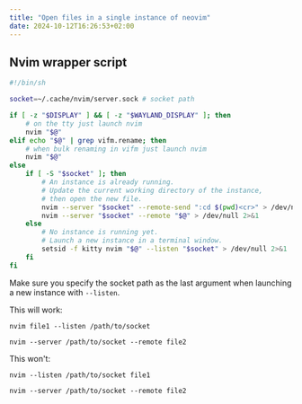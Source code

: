 ```yaml
---
title: "Open files in a single instance of neovim"
date: 2024-10-12T16:26:53+02:00
---
```


## Nvim wrapper script

```sh
#!/bin/sh

socket=~/.cache/nvim/server.sock # socket path

if [ -z "$DISPLAY" ] && [ -z "$WAYLAND_DISPLAY" ]; then
    # on the tty just launch nvim
    nvim "$@"
elif echo "$@" | grep vifm.rename; then
    # when bulk renaming in vifm just launch nvim
    nvim "$@"
else
    if [ -S "$socket" ]; then
        # An instance is already running.
        # Update the current working directory of the instance,
        # then open the new file.
        nvim --server "$socket" --remote-send ":cd $(pwd)<cr>" > /dev/null 2>&1
        nvim --server "$socket" --remote "$@" > /dev/null 2>&1
    else
        # No instance is running yet.
        # Launch a new instance in a terminal window.
        setsid -f kitty nvim "$@" --listen "$socket" > /dev/null 2>&1
    fi
fi
```

Make sure you specify the socket path as the last argument when launching a new instance with `--listen`.

This will work:

```terminal
nvim file1 --listen /path/to/socket
```

```terminal
nvim --server /path/to/socket --remote file2
```

This won't:

```terminal
nvim --listen /path/to/socket file1
```

```terminal
nvim --server /path/to/socket --remote file2
```
